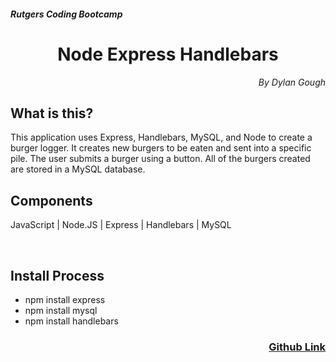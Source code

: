 <h5>Rutgers Coding Bootcamp</h5>
<h1 align="center">Node Express Handlebars</h1>

<p align="right" style="font-style: italic;">By Dylan Gough</p>

<h2>What is this?</h2>
This application uses Express, Handlebars, MySQL, and Node to create a burger logger. It creates new burgers to be eaten and sent into a specific pile. The user submits a burger using a button. All of the burgers created are stored in a MySQL database. 


<br>


<h2>Components</h2>

JavaScript | Node.JS | Express | Handlebars | MySQL

<br>

<h2>Install Process</h2>

* npm install express
* npm install mysql
* npm install handlebars


<h3 align="right"><a href="https://github.com/dylangough/Node-Express-Handlebars">Github Link</a></h3>